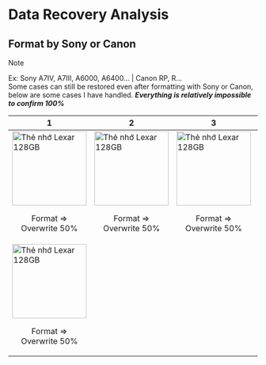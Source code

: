 # Data Recovery Analysis

## Format by Sony or Canon
> [!Note]
> Ex: Sony A7IV, A7III, A6000, A6400... | Canon RP, R... <br>
> Some cases can still be restored even after formatting with Sony or Canon, below are some cases I have handled. ***Everything is relatively impossible to confirm 100%***



| 1 | 2 | 3 | 4 |
|----------|---------|---------|---------|
| <img src="https://github.com/user-attachments/assets/2e935631-b881-4392-86f6-3bb60e2e191a" alt="Thẻ nhớ Lexar 128GB" width="150" style="max-width: 100%; margin: 0 auto;"> <br> <p style="text-align: center;">Format => Overwrite 50%</p> | <img src="https://github.com/user-attachments/assets/2e935631-b881-4392-86f6-3bb60e2e191a" alt="Thẻ nhớ Lexar 128GB" width="150" style="max-width: 100%; margin: 0 auto;"> <br> <p style="text-align: center;">Format => Overwrite 50%</p> | <img src="https://github.com/user-attachments/assets/2e935631-b881-4392-86f6-3bb60e2e191a" alt="Thẻ nhớ Lexar 128GB" width="150" style="max-width: 100%; margin: 0 auto;"> <br> <p style="text-align: center;">Format => Overwrite 50%</p> 
| <img src="https://github.com/user-attachments/assets/2e935631-b881-4392-86f6-3bb60e2e191a" alt="Thẻ nhớ Lexar 128GB" width="150" style="max-width: 100%; margin: 0 auto;"> <br> <p style="text-align: center;">Format => Overwrite 50%</p> |


